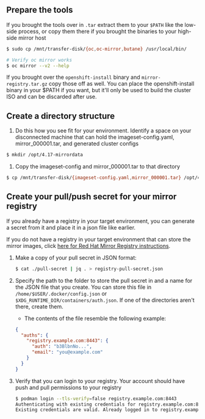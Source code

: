 ## Prepare the tools
If you brought the tools over in `.tar` extract them to your `$PATH` like the low-side process, or copy them there if you brought the binaries to your high-side mirror host
```bash
$ sudo cp /mnt/transfer-disk/{oc,oc-mirror,butane} /usr/local/bin/

# Verify oc mirror works
$ oc mirror --v2 --help
```

If you brought over the `openshift-install` binary and `mirror-registry.tar.gz` copy those off as well. You can place the openshift-install binary in your $PATH if you want, but it'll only be used to build the cluster ISO and can be discarded after use. 

## Create a directory structure
1. Do this how you see fit for your environment. Identify a space on your disconnected machine that can hold the imageset-config.yaml, mirror_000001.tar, and generated cluster configs
```bash
$ mkdir /opt/4.17-mirrordata
```

1.  Copy the imageset-config and mirror_000001.tar to that directory
```bash 
$ cp /mnt/transfer-disk/{imageset-config.yaml,mirror_000001.tar} /opt/4.17-mirrordata
```

## Create your pull/push secret for your mirror registry
If you already have a registry in your target environment, you can generate a secret from it and place it in a json file like earlier. 

If you do not have a registry in your target environment that can store the mirror images, click [here for Red Hat Mirror Registry instructions](../optional/registry.md).

1. Make a copy of your pull secret in JSON format:
    ```bash
    $ cat ./pull-secret | jq . > registry-pull-secret.json
    ``` 

1. Specify the path to the folder to store the pull secret in and a name for the JSON file that you create. You can store this file in `/home/$USER/.docker/config.json` or `$XDG_RUNTIME_DIR/containers/auth.json`. If one of the directories aren't there, create them.
    - The contents of the file resemble the following example:
    ```json title="$XDG_RUNTIME_DIR/containers/auth.json"
    {
      "auths": {
        "registry.example.com:8443": {
          "auth": "b3BlbnNo...",
          "email": "you@example.com"
        }
      }
    }
    ```

1. Verify that you can login to your registry. Your account should have push and pull permissions to your registry
    ```bash
    $ podman login --tls-verify=false registry.example.com:8443
    Authenticating with existing credentials for registry.example.com:8443
    Existing credentials are valid. Already logged in to registry.example.com:8443
    ```
